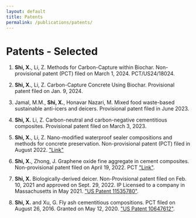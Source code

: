 ```yaml
---
layout: default
title: Patents
permalink: /publications/patents/
---
```


# Patents - Selected

1. **Shi, X.**, Li, Z. Methods for Carbon-Capture within Biochar. Non-provisional patent (PCT) filed on March 1, 2024. PCT/US24/18024.

2. **Shi, X.**, Li, Z. Carbon-Capture Concrete Using Biochar. Provisional patent filed on Jan. 9, 2024.

3. Jamal, M.M., **Shi, X.**, Honavar Nazari, M. Mixed food waste-based sustainable anti-icers and deicers. Provisional patent filed in June 2023.

4. **Shi, X.** Li, Z. Carbon-neutral and carbon-negative cementitious composites. Provisional patent filed on March 3, 2023.

5. **Shi, X.**, Li, Z. Nano-modified waterproof sealer compositions and methods for concrete preservation. Non-provisional patent (PCT) filed in August 2022. ["Link"](https://patents.google.com/patent/US20240368036A1/en) 

6. **Shi, X.**, Zhong, J. Graphene oxide fine aggregate in cement composites. Non-provisional patent filed on April 19, 2022. PCT ["Link"](https://patentscope.wipo.int/search/en/detail.jsf?docId=WO2022221754&_cid=P11-LGFDGU-12802-1).

7. **Shi, X.** Biologically-derived deicer. Non-Provisional patent filed on Feb. 10, 2021 and approved on Sept. 29, 2022. IP Licensed to a company in Massachusetts in May 2021. ["US Patent  11535780"](https://patents.google.com/patent/US20210253923A1/en).

8. **Shi, X.** and Xu, G. Fly ash cementitious compositions. PCT filed on August 26, 2016. Granted on May 12, 2020. ["US Patent 10647612"](https://patents.google.com/patent/US10647612B2/en).








 




